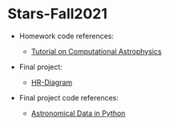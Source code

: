 # Stars-Fall2021
- Homework code references:
  - [Tutorial on Computational Astrophysics](https://zingale.github.io/comp_astro_tutorial/intro.html)

- Final project:
  - [HR-Diagram](https://github.com/xhf-F/Stars-Fall2021/blob/main/HR-diagram_GaiaDR2.ipynb)
- Final project code references:
  - [Astronomical Data in Python](https://allendowney.github.io/AstronomicalData/01_query.html)
